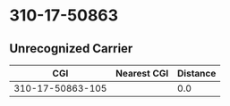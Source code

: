 # 310-17-50863
## Unrecognized Carrier


| CGI | Nearest CGI | Distance |
|-----|-------------|----------|
| 310-17-50863-105 |  | 0.0 |
